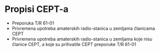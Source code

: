 # Propisi CEPT-a

- Preporuka T/R 61-01
- Privremena upotreba amaterskih radio-stanica u zemljama članicama CEPT
- Privremena upotreba amaterskih radio-stanica u zemljama koje nisu  članice CEPT, a koje su prihvatile CEPT preporuke T/R 61-01
